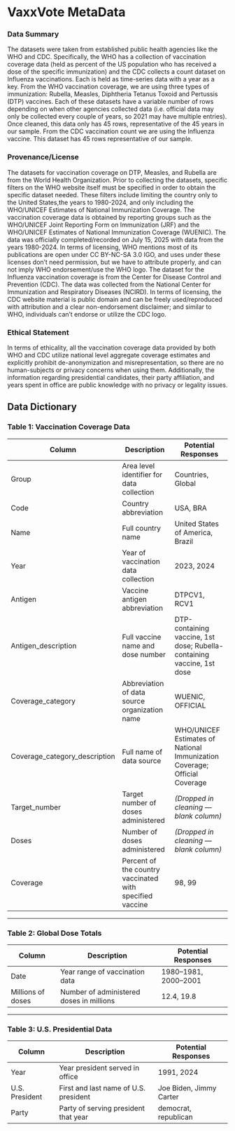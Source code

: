 # VaxxVote MetaData

### Data Summary
The datasets were taken from established public health agencies like the WHO and CDC. Specifically, the WHO has a collection of vaccination coverage data (held as percent of the US population who has received a dose of the specific immunization) and the CDC collects a count dataset on Influenza vaccinations. Each is held as time-series data with a year as a key. From the WHO vaccination coverage, we are using three types of immunization: Rubella, Measles, Diphtheria Tetanus Toxoid and Pertussis (DTP) vaccines. Each of these datasets have a variable number of rows depending on when other agencies collected data (i.e. official data may only be collected every couple of years, so 2021 may have multiple entries). Once cleaned, this data only has 45 rows, representative of the 45 years in our sample. From the CDC vaccination count we are using the Influenza vaccine. This dataset has 45 rows representative of our sample.

### Provenance/License
The datasets for vaccination coverage on DTP, Measles, and Rubella are from the World Health Organization. Prior to collecting the datasets, specific filters on the WHO website itself must be specified in order to obtain the specific dataset needed. These filters include limiting the country only to the United States,the years to 1980-2024, and only including the WHO/UNICEF Estimates of National Immunization Coverage. The vaccination coverage data is obtained by reporting groups such as the WHO/UNICEF Joint Reporting Form on Immunization (JRF) and the WHO/UNICEF Estimates of National Immunization Coverage (WUENIC). The data was officially completed/recorded on July 15, 2025 with data from the years 1980-2024. In terms of licensing, WHO mentions most of its publications are open under CC BY-NC-SA 3.0 IGO, and uses under these licenses don’t need permission, but we have to attribute properly, and can not imply WHO endorsement/use the WHO logo. The dataset for the Influenza vaccination coverage is from the Center for Disease Control and Prevention (CDC). The data was collected from the National Center for Immunization and Respiratory Diseases (NCIRD). In terms of licensing, the CDC website material is public domain and can be freely used/reproduced with attribution and a clear non-endorsement disclaimer; and similar to WHO, individuals can’t endorse or utilize the CDC logo. 

### Ethical Statement
In terms of ethicality, all the vaccination coverage data provided by both WHO and CDC utilize national level aggregate coverage estimates and explicitly prohibit de-anonymization and misrepresentation, so there are no human-subjects or privacy concerns when using them. Additionally, the information regarding presidential candidates, their party affiliation, and years spent in office are public knowledge with no privacy or legality issues. 

## Data Dictionary

### Table 1: Vaccination Coverage Data

| **Column** | **Description** | **Potential Responses** |
|-------------|----------------|--------------------------|
| Group | Area level identifier for data collection | Countries, Global |
| Code | Country abbreviation | USA, BRA |
| Name | Full country name | United States of America, Brazil |
| Year | Year of vaccination data collection | 2023, 2024 |
| Antigen | Vaccine antigen abbreviation | DTPCV1, RCV1 |
| Antigen_description | Full vaccine name and dose number | DTP-containing vaccine, 1st dose; Rubella-containing vaccine, 1st dose |
| Coverage_category | Abbreviation of data source organization name | WUENIC, OFFICIAL |
| Coverage_category_description | Full name of data source | WHO/UNICEF Estimates of National Immunization Coverage; Official Coverage |
| Target_number | Target number of doses administered | *(Dropped in cleaning — blank column)* |
| Doses | Number of doses administered | *(Dropped in cleaning — blank column)* |
| Coverage | Percent of the country vaccinated with specified vaccine | 98, 99 |

---

### Table 2: Global Dose Totals

| **Column** | **Description** | **Potential Responses** |
|-------------|----------------|--------------------------|
| Date | Year range of vaccination data | 1980–1981, 2000–2001 |
| Millions of doses | Number of administered doses in millions | 12.4, 19.8 |

---

### Table 3: U.S. Presidential Data

| **Column** | **Description** | **Potential Responses** |
|-------------|----------------|--------------------------|
| Year | Year president served in office | 1991, 2024 |
| U.S. President | First and last name of U.S. president | Joe Biden, Jimmy Carter |
| Party | Party of serving president that year | democrat, republican |

